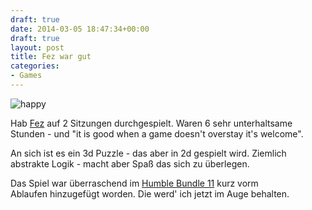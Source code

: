 ```yaml
---
draft: true
date: 2014-03-05 18:47:34+00:00
draft: true
layout: post
title: Fez war gut
categories:
- Games
---
```


![happy](http://clemi.ag3r.at/wp-content/uploads/2014/03/cube-300x187.jpg)

Hab [Fez](http://fezgame.com) auf 2 Sitzungen durchgespielt. Waren 6 sehr unterhaltsame Stunden - und "it is good when a game doesn't overstay it's welcome".

An sich ist es ein 3d Puzzle - das aber in 2d gespielt wird. Ziemlich abstrakte Logik - macht aber Spaß das sich zu überlegen.

Das Spiel war überraschend im [Humble Bundle 11](https://www.humblebundle.com) kurz vorm Ablaufen hinzugefügt worden. Die werd' ich jetzt im Auge behalten.
